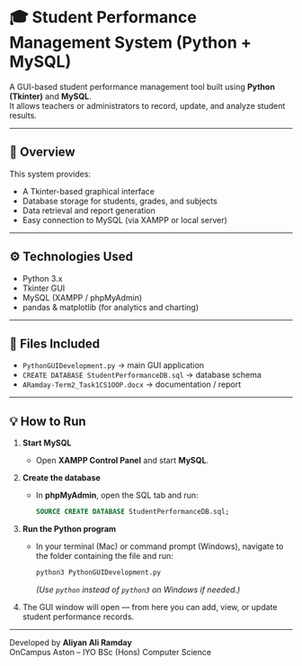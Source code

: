 # 🎓 Student Performance Management System (Python + MySQL)

A GUI-based student performance management tool built using **Python (Tkinter)** and **MySQL**.  
It allows teachers or administrators to record, update, and analyze student results.

---

## 🧠 Overview
This system provides:
- A Tkinter-based graphical interface  
- Database storage for students, grades, and subjects  
- Data retrieval and report generation  
- Easy connection to MySQL (via XAMPP or local server)

---

## ⚙️ Technologies Used
- Python 3.x  
- Tkinter GUI  
- MySQL (XAMPP / phpMyAdmin)  
- pandas & matplotlib (for analytics and charting)

---

## 📂 Files Included
- `PythonGUIDevelopment.py` → main GUI application  
- `CREATE DATABASE StudentPerformanceDB.sql` → database schema  
- `ARamday-Term2_Task1CS1OOP.docx` → documentation / report  

---

## 💡 How to Run

1. **Start MySQL**
   - Open **XAMPP Control Panel** and start **MySQL**.

2. **Create the database**
   - In **phpMyAdmin**, open the SQL tab and run:
     ```sql
     SOURCE CREATE DATABASE StudentPerformanceDB.sql;
     ```

3. **Run the Python program**
   - In your terminal (Mac) or command prompt (Windows), navigate to the folder containing the file and run:
     ```bash
     python3 PythonGUIDevelopment.py
     ```
     *(Use `python` instead of `python3` on Windows if needed.)*

4. The GUI window will open — from here you can add, view, or update student performance records.

---

Developed by **Aliyan Ali Ramday**  
OnCampus Aston – IYO BSc (Hons) Computer Science
